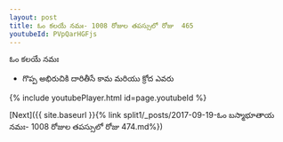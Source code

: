 ```yaml
---
layout: post
title: ఓం కలయే నమః- 1008 రోజుల తపస్సులో రోజు  465
youtubeId: PVpQarHGFjs
---
```

 
 
 ఓం కలయే నమః  
 
 -  గొప్ప అభిరుచికి దారితీసే కామ మరియు క్రోద ఎవరు 
 
  
 
  
 
 
 
 
 
 


{% include youtubePlayer.html id=page.youtubeId %}
 
[Next]({{ site.baseurl }}{% link  split1/_posts/2017-09-19-ఓం బస్మాభూతాయ నమః- 1008 రోజుల తపస్సులో రోజు  474.md%})
 
